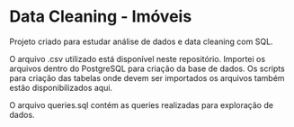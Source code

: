 # Data Cleaning - Imóveis

Projeto criado para estudar análise de dados e data cleaning com SQL.

O arquivo .csv utilizado está disponível neste repositório. Importei os arquivos dentro do PostgreSQL para criação da base de dados. Os scripts para criação das tabelas onde devem ser importados os arquivos também estão disponibilizados aqui.

O arquivo queries.sql contém as queries realizadas para exploração de dados.
